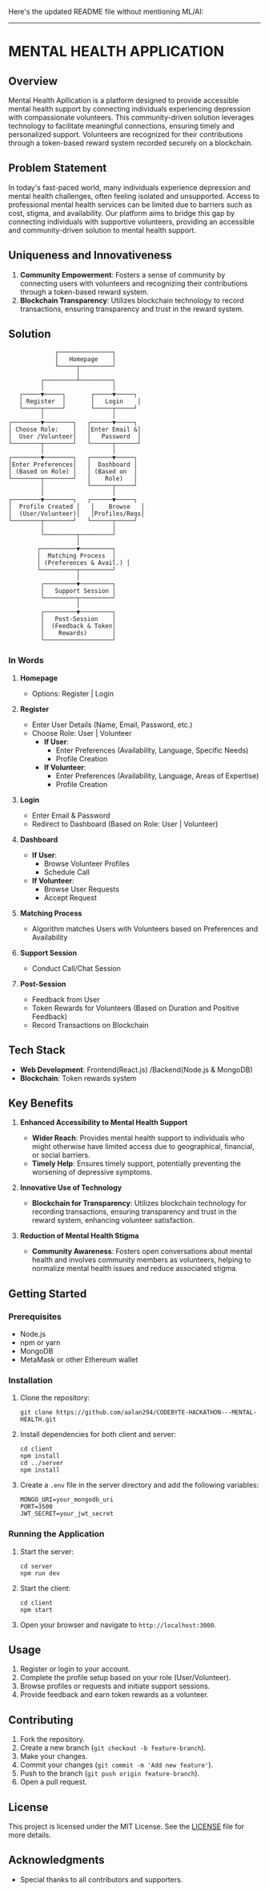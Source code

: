 Here's the updated README file without mentioning ML/AI:

---

# MENTAL HEALTH APPLICATION

## Overview
Mental Health Apllication is a platform designed to provide accessible mental health support by connecting individuals experiencing depression with compassionate volunteers. This community-driven solution leverages technology to facilitate meaningful connections, ensuring timely and personalized support. Volunteers are recognized for their contributions through a token-based reward system recorded securely on a blockchain.

## Problem Statement
In today's fast-paced world, many individuals experience depression and mental health challenges, often feeling isolated and unsupported. Access to professional mental health services can be limited due to barriers such as cost, stigma, and availability. Our platform aims to bridge this gap by connecting individuals with supportive volunteers, providing an accessible and community-driven solution to mental health support.

## Uniqueness and Innovativeness
1. **Community Empowerment**: Fosters a sense of community by connecting users with volunteers and recognizing their contributions through a token-based reward system.
2. **Blockchain Transparency**: Utilizes blockchain technology to record transactions, ensuring transparency and trust in the reward system.

## Solution
```
             ┌───────────────┐
             │   Homepage    │
             └─────┬─────────┘
                   │
         ┌─────────┴─────────┐
         │                   │
   ┌─────▼─────┐       ┌─────▼─────┐
   │ Register  │       │   Login    │
   └─────┬─────┘       └─────┬─────┘
         │                   │
┌────────▼────────┐   ┌──────▼─────┐
│ Choose Role:    │   │Enter Email &│
│  User /Volunteer│   │   Password  │
└────────┬────────┘   └──────┬──────┘
         │                   │
┌────────▼────────┐   ┌──────▼─────┐
│Enter Preferences│   │  Dashboard │
│ (Based on Role) │   │ (Based on  │
└────────┬────────┘   │    Role)   │
         │            └──────┬─────┘
         │                   │
┌────────▼────────┐   ┌──────▼─────┐
│  Profile Created │   │    Browse   │
│  (User/Volunteer)│   │Profiles/Reqs│
└────────┬────────┘   └──────┬─────┘
         │                   │
         └─────────┬─────────┘
                   │
        ┌──────────▼─────────┐
        │  Matching Process  │
        │ (Preferences & Avail.) │
        └──────────┬─────────┘
                   │
         ┌─────────▼─────────┐
         │   Support Session │
         └─────────┬─────────┘
                   │
         ┌─────────▼─────────┐
         │   Post-Session    │
         │  (Feedback & Token│
         │    Rewards)       │
         └───────────────────┘
```

### In Words
1. **Homepage**
   - Options: Register | Login

2. **Register**
   - Enter User Details (Name, Email, Password, etc.)
   - Choose Role: User | Volunteer
     - **If User**:
       - Enter Preferences (Availability, Language, Specific Needs)
       - Profile Creation
     - **If Volunteer**:
       - Enter Preferences (Availability, Language, Areas of Expertise)
       - Profile Creation

3. **Login**
   - Enter Email & Password
   - Redirect to Dashboard (Based on Role: User | Volunteer)

4. **Dashboard**
   - **If User**:
     - Browse Volunteer Profiles
     - Schedule Call
   - **If Volunteer**:
     - Browse User Requests
     - Accept Request

5. **Matching Process**
   - Algorithm matches Users with Volunteers based on Preferences and Availability

6. **Support Session**
   - Conduct Call/Chat Session

7. **Post-Session**
   - Feedback from User
   - Token Rewards for Volunteers (Based on Duration and Positive Feedback)
   - Record Transactions on Blockchain

## Tech Stack
- **Web Development**: Frontend(React.js) /Backend(Node.js & MongoDB)
- **Blockchain**: Token rewards system

## Key Benefits
1. **Enhanced Accessibility to Mental Health Support**
   - **Wider Reach**: Provides mental health support to individuals who might otherwise have limited access due to geographical, financial, or social barriers.
   - **Timely Help**: Ensures timely support, potentially preventing the worsening of depressive symptoms.

2. **Innovative Use of Technology**
   - **Blockchain for Transparency**: Utilizes blockchain technology for recording transactions, ensuring transparency and trust in the reward system, enhancing volunteer satisfaction.

3. **Reduction of Mental Health Stigma**
   - **Community Awareness**: Fosters open conversations about mental health and involves community members as volunteers, helping to normalize mental health issues and reduce associated stigma.

## Getting Started
### Prerequisites
- Node.js
- npm or yarn
- MongoDB
- MetaMask or other Ethereum wallet

### Installation
1. Clone the repository:
   ```
   git clone https://github.com/aalan294/CODEBYTE-HACKATHON---MENTAL-HEALTH.git
   ```
2. Install dependencies for both client and server:
   ```
   cd client
   npm install
   cd ../server
   npm install
   ```
3. Create a `.env` file in the server directory and add the following variables:
   ```
   MONGO_URI=your_mongodb_uri
   PORT=3500
   JWT_SECRET=your_jwt_secret
   ```

### Running the Application
1. Start the server:
   ```
   cd server
   npm run dev
   ```
2. Start the client:
   ```
   cd client
   npm start
   ```
3. Open your browser and navigate to `http://localhost:3000`.

## Usage
1. Register or login to your account.
2. Complete the profile setup based on your role (User/Volunteer).
3. Browse profiles or requests and initiate support sessions.
4. Provide feedback and earn token rewards as a volunteer.

## Contributing
1. Fork the repository.
2. Create a new branch (`git checkout -b feature-branch`).
3. Make your changes.
4. Commit your changes (`git commit -m 'Add new feature'`).
5. Push to the branch (`git push origin feature-branch`).
6. Open a pull request.

## License
This project is licensed under the MIT License. See the [LICENSE](LICENSE) file for more details.

## Acknowledgments
- Special thanks to all contributors and supporters.

